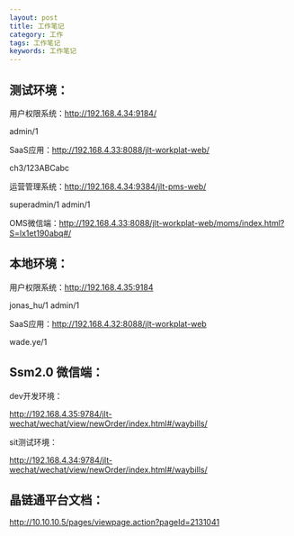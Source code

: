 ```yaml
---
layout: post
title: 工作笔记
category: 工作
tags: 工作笔记
keywords: 工作笔记
---
```


## 测试环境：

用户权限系统：http://192.168.4.34:9184/

admin/1

SaaS应用：http://192.168.4.33:8088/jlt-workplat-web/

ch3/123ABCabc

运营管理系统：http://192.168.4.34:9384/jlt-pms-web/

superadmin/1     admin/1

OMS微信端：http://192.168.4.33:8088/jlt-workplat-web/moms/index.html?S=lx1et190abq#/


## 本地环境：

用户权限系统：http://192.168.4.35:9184

jonas_hu/1    admin/1

SaaS应用：http://192.168.4.32:8088/jlt-workplat-web

wade.ye/1

## Ssm2.0 微信端：

dev开发环境：

http://192.168.4.35:9784/jlt-wechat/wechat/view/newOrder/index.html#/waybills/

sit测试环境：

http://192.168.4.34:9784/jlt-wechat/wechat/view/newOrder/index.html#/waybills/


## 晶链通平台文档：

http://10.10.10.5/pages/viewpage.action?pageId=2131041

